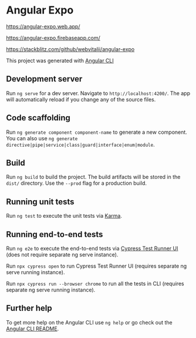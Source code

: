 # Angular Expo

https://angular-expo.web.app/

https://angular-expo.firebaseapp.com/

https://stackblitz.com/github/webvitalii/angular-expo

This project was generated with [Angular CLI](https://github.com/angular/angular-cli)

## Development server

Run `ng serve` for a dev server. Navigate to `http://localhost:4200/`. The app will automatically reload if you change any of the source files.

## Code scaffolding

Run `ng generate component component-name` to generate a new component. You can also use `ng generate directive|pipe|service|class|guard|interface|enum|module`.

## Build

Run `ng build` to build the project. The build artifacts will be stored in the `dist/` directory. Use the `--prod` flag for a production build.

## Running unit tests

Run `ng test` to execute the unit tests via [Karma](https://karma-runner.github.io).

## Running end-to-end tests

Run `ng e2e` to execute the end-to-end tests via [Cypress Test Runner UI](https://www.cypress.io/) (does not require separate ng serve instance).

Run `npx cypress open` to run Cypress Test Runner UI (requires separate ng serve running instance).

Run `npx cypress run --browser chrome` to run all the tests in CLI (requires separate ng serve running instance).

## Further help

To get more help on the Angular CLI use `ng help` or go check out the [Angular CLI README](https://github.com/angular/angular-cli/blob/master/README.md).
